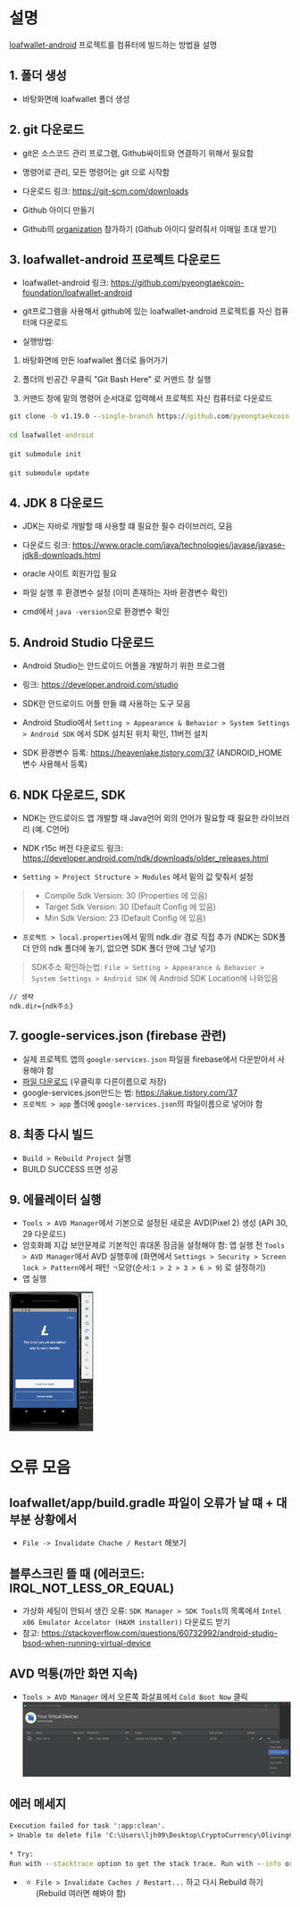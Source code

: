 # 설명
[loafwallet-android](https://github.com/pyeongtaekcoin-foundation/loafwallet-android) 프로젝트를 컴퓨터에 빌드하는 방법을 설명

## 1. 폴더 생성

- 바탕화면에 loafwallet 폴더 생성


## 2. git 다운로드

- git은 소스코드 관리 프로그램, Github싸이트와 연결하기 위해서 필요함

- 명령어로 관리, 모든 명령어는 git 으로 시작함

- 다운로드 링크: https://git-scm.com/downloads


- Github 아이디 만들기

- Github의 [organization](https://github.com/olivingcoin) 참가하기 (Github 아이디 알려줘서 이매일 초대 받기)




## 3. loafwallet-android 프로젝트 다운로드

- loafwallet-android 링크: https://github.com/pyeongtaekcoin-foundation/loafwallet-android

- git프로그램을 사용해서 github에 있는 loafwallet-android 프로젝트를 자신 컴퓨터에 다운로드

- 실행방법:

1. 바탕화면에 만든 loafwallet 폴더로 들어가기

2. 폴더의 빈공간 우클릭 "Git Bash Here" 로 커맨드 창 실행

3. 커맨드 창에 밑의 명령어 순서대로 입력해서 프로젝트 자신 컴퓨터로 다운로드

```cmd
git clone -b v1.19.0 --single-branch https://github.com/pyeongtaekcoin-foundation/loafwallet-android

cd loafwallet-android

git submodule init

git submodule update
```


## 4. JDK 8 다운로드

- JDK는 자바로 개발할 때 사용할 떄 필요한 필수 라이브러리,  모음

- 다운로드 링크: https://www.oracle.com/java/technologies/javase/javase-jdk8-downloads.html

- oracle 사이트 회원가입 필요

- 파일 실행 후 환경변수 설정 (이미 존재하는 자바 환경변수 확인)

- cmd에서 `java -version`으로 환경변수 확인


## 5. Android Studio 다운로드

- Android Studio는 안드로이드 어플을 개발하기 위한 프로그램

- 링크: https://developer.android.com/studio

- SDK란 안드로이드 어플 만들 떄 사용하는 도구 모음

- Android Studio에서 `Setting > Appearance & Behavior > System Settings > Android SDK` 에서 SDK 설치된 위치 확인, 11버전 설치

- SDK 환경변수 등록: https://heavenlake.tistory.com/37 (ANDROID_HOME 변수 사용해서 등록)




## 6. NDK 다운로드, SDK 

- NDK는 안드로이드 앱 개발할 때 Java언어 외의 언어가 필요할 때 필요한 라이브러리 (예. C언어)

- NDK r15c 버전 다운로드 링크: https://developer.android.com/ndk/downloads/older_releases.html

- `Setting > Project Structure > Modules` 에서 밑의 값 맞춰서 설정
> - Compile Sdk Version: 30 (Properties 에 있음)
> - Target Sdk Version: 30 (Default Config 에 있음)
> - Min Sdk Version: 23 (Default Config 에 있음)

- `프로젝트 > local.properties`에서 밑의 ndk.dir 경로 직접 추가 (NDK는 SDK폴더 안의 ndk 폴더에 놓기, 없으면 SDK 폴더 안에 그냥 넣기)
> SDK주소 확인하는법: `File > Setting > Appearance & Behavior > System Settings > Android SDK` 에 Android SDK Location에 나와있음
```
// 생략
ndk.dir={ndk주소}
```

## 7. google-services.json (firebase 관련)
- 실제 프로젝트 앱의 `google-services.json` 파일을 firebase에서 다운받아서 사용해야 함
- [파일 다운로드](https://github.com/olivingcoin/OlivingCoin-android-wallet/blob/main/%EB%AC%B8%EC%84%9C/%EB%B9%8C%EB%93%9C-%EB%B0%A9%EB%B2%95/google-services.json) (우클릭후 다른이름으로 저장)
- google-services.json만드는 법: https://lakue.tistory.com/37
- `프로젝트 > app` 폴더에 `google-services.json`의 파일이름으로 넣어야 함



## 8. 최종 다시 빌드
- `Build > Rebuild Project` 실행
- BUILD SUCCESS 뜨면 성공


## 9. 에뮬레이터 실행
- `Tools > AVD Manager`에서 기본으로 설정된 새로운 AVD(Pixel 2) 생성 (API 30, 29 다운로드)
- 암호화폐 지갑 보안문제로 기본적인 휴대폰 잠금을 설정해야 함: 앱 실행 전 `Tools > AVD Manager`에서 AVD 실행후에 (화면에서 `Settings > Security > Screen lock > Pattern`에서 패턴 `ㄱ`모양(순서:`1 > 2 > 3 > 6 > 9`) 로 설정하기)
- 앱 실행
<img src="AVD_work_screen.PNG" width="150" height="250">





# 오류 모음
## loafwallet/app/build.gradle 파일이 오류가 날 떄 + 대부분 상황에서 
- `File -> Invalidate Chache / Restart` 해보기


## 블루스크린 뜰 때 (에러코드: IRQL_NOT_LESS_OR_EQUAL)
- 가상화 세팅이 안되서 생긴 오류: `SDK Manager > SDK Tools`의 목록에서 `Intel x86 Emulator Accelator (HAXM installer))` 다운로드 받기
- 참고: https://stackoverflow.com/questions/60732992/android-studio-bsod-when-running-virtual-device


## AVD 먹통(까만 화면 지속)
- `Tools > AVD Manager` 에서 오른쪽 화살표에서 `Cold Boot Now` 클릭
![cold_boot](AVD_cold_boot.PNG)


## 에러 메세지
```cmd
Execution failed for task ':app:clean'.
> Unable to delete file 'C:\Users\ljh99\Desktop\CryptoCurrency\OlivingCoin-android-wallet\app\build'

* Try:
Run with --stacktrace option to get the stack trace. Run with --info or --debug option to get more log output. Run with --scan to get full insights.
```
- - `File > Invalidate Caches / Restart...` 하고 다시 Rebuild 하기(Rebuild 여러면 해봐야 함)












